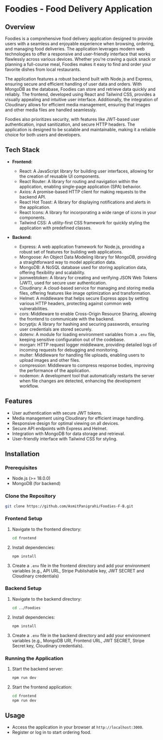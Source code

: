 # Foodies - Food Delivery Application

## Overview
Foodies is a comprehensive food delivery application designed to provide users with a seamless and enjoyable experience when browsing, ordering, and managing food deliveries. The application leverages modern web technologies to offer a responsive and user-friendly interface that works flawlessly across various devices. Whether you're craving a quick snack or planning a full-course meal, Foodies makes it easy to find and order your favorite dishes from local restaurants.

The application features a robust backend built with Node.js and Express, ensuring secure and efficient handling of user data and orders. With MongoDB as the database, Foodies can store and retrieve data quickly and reliably. The frontend, developed using React and Tailwind CSS, provides a visually appealing and intuitive user interface. Additionally, the integration of Cloudinary allows for efficient media management, ensuring that images and other media files are handled seamlessly.

Foodies also prioritizes security, with features like JWT-based user authentication, input sanitization, and secure HTTP headers. The application is designed to be scalable and maintainable, making it a reliable choice for both users and developers.

## Tech Stack
- **Frontend:**
  - React: A JavaScript library for building user interfaces, allowing for the creation of reusable UI components.
  - React Router: A library for routing and navigation within the application, enabling single-page application (SPA) behavior.
  - Axios: A promise-based HTTP client for making requests to the backend API.
  - React Hot Toast: A library for displaying notifications and alerts in the application.
  - React Icons: A library for incorporating a wide range of icons in your components.
  - Tailwind CSS: A utility-first CSS framework for quickly styling the application with predefined classes.

- **Backend:**
  - Express: A web application framework for Node.js, providing a robust set of features for building web applications.
  - Mongoose: An Object Data Modeling library for MongoDB, providing a straightforward way to model application data.
  - MongoDB: A NoSQL database used for storing application data, offering flexibility and scalability.
  - jsonwebtoken: A library for creating and verifying JSON Web Tokens (JWT), used for secure user authentication.
  - Cloudinary: A cloud-based service for managing and storing media files, offering features like image optimization and transformation.
  - Helmet: A middleware that helps secure Express apps by setting various HTTP headers, protecting against common web vulnerabilities.
  - cors: Middleware to enable Cross-Origin Resource Sharing, allowing the frontend to communicate with the backend.
  - bcryptjs: A library for hashing and securing passwords, ensuring user credentials are stored securely.
  - dotenv: A module for loading environment variables from a `.env` file, keeping sensitive configuration out of the codebase.
  - morgan: HTTP request logger middleware, providing detailed logs of incoming requests for debugging and monitoring.
  - multer: Middleware for handling file uploads, enabling users to upload images and other files.
  - compression: Middleware to compress response bodies, improving the performance of the application.
  - nodemon: A development tool that automatically restarts the server when file changes are detected, enhancing the development workflow.

## Features
- User authentication with secure JWT tokens.
- Media management using Cloudinary for efficient image handling.
- Responsive design for optimal viewing on all devices.
- Secure API endpoints with Express and Helmet.
- Integration with MongoDB for data storage and retrieval.
- User-friendly interface with Tailwind CSS for styling.

## Installation

### Prerequisites
- Node.js (>= 18.0.0)
- MongoDB (for backend)

### Clone the Repository
```bash
git clone https://github.com/AsmitPanigrahi/Foodies-F-B.git
```

### Frontend Setup
1. Navigate to the frontend directory:
   ```bash
   cd frontend
   ```
2. Install dependencies:
   ```bash
   npm install
   ```
3. Create a `.env` file in the frontend directory and add your environment variables (e.g., API URL, Stripe Publishable key, JWT SECRET and Cloudinary credentials)

### Backend Setup
1. Navigate to the backend directory:
   ```bash
   cd ../Foodies
   ```
2. Install dependencies:
   ```bash
   npm install
   ```
3. Create a `.env` file in the backend directory and add your environment variables (e.g., MongoDB URI, Frontend URL, JWT SECRET, Stripe Secret key, Cloudinary credentials).

### Running the Application
1. Start the backend server:
   ```bash
   npm run dev
   ```
2. Start the frontend application:
   ```bash
   cd frontend
   npm run dev
   ```

## Usage
- Access the application in your browser at `http://localhost:3000`.
- Register or log in to start ordering food.
